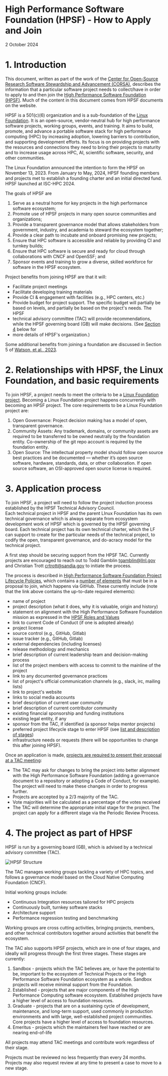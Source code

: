 # High Performance Software Foundation (HPSF) - How to Apply and Join

2 October 2024

# 1. Introduction

This document, written as part of the work of the [Center for Open-Source Research Software Stewardship and Advancement (CORSA)](https://corsa.center/), describes the information 
that a particular software project needs to collect/have in order to apply to and then join the [High Performance Software Foundation (HPSF)](https://hpsf.io). 
Much of the content in this document comes from HPSF documents on the website.

HPSF is a 501(c)(6) organization and is a sub-foundation of the [Linux Foundation](https://www.linuxfoundation.org/). It is an open-source, vendor-neutral hub 
for high performance software projects, working groups, events, and training. It aims to build, promote, and advance a portable software stack for high 
performance computing (HPC) by increasing adoption, lowering barriers to contribution, and supporting development efforts. Its focus is on providing 
projects with the resources and connections they need to bring their projects to maturity and to increase usage across HPC, AI, scientific software, 
security, and other communities.

The Linux Foundation announced the intention to form the HPSF on November 13, 2023. From January to May, 2024, HPSF founding members and projects met to establish 
a founding charter and an initial directed fund. HPSF launched at ISC-HPC 2024.

The goals of HPSF are
1. Serve as a neutral home for key projects in the high performance software ecosystem;
2. Promote use of HPSF projects in many open source communities and organizations;
3. Provide a transparent governance model that allows stakeholders from government, industry, and academia to steward the ecosystem together;
4. Provide a clear path to incubate and onboard promising new projects;
5. Ensure that HPC software is accessible and reliable by providing CI and turnkey builds;
6. Ensure that HPC software is secure and ready for cloud through collaborations with CNCF and OpenSSF; and
7. Sponsor events and training to grow a diverse, skilled workforce for software in the HPSF ecosystem.

Project benefits from joining HPSF are that it will: 
- Facilitate project meetings
- Facilitate developing training materials
- Provide CI & engagement with facilities (e.g., HPC centers, etc.)
- Provide budget for project support. The specific budget will partially be based on levels, and partially be based on the project's needs. The HPSF
- technical advisory committee (TAC) will provide recommendations, while the HPSF governing board (GB) will make decisions. (See [Section 4]() below for
- more details of HPSF's organization.)

Some additional benefits from joining a foundation are discussed in Section 5 of [Watson, et al., 2023](https://doi.org/10.48550/arXiv.2308.14953).

# 2. Relationships with HPSF, the Linux Foundation, and basic requirements
To join HPSF, a project needs to meet the criteria to be a [Linux Foundation project](https://www.linuxfoundation.org/projects). Becoming a Linux Foundation project happens concurrently with 
becoming an HPSF project.  The core requirements to be a Linux Foundation project are: 
1. Open Governance: Project decision making has a model of open, transparent governance.
2. Community Assets: Any trademark, domains, or community assets are required to be transferred to be owned neutrally by the foundation entity. Co-ownership of the git repo account is required by the foundation entity.
3. Open Source: The intellectual property model should follow open source best practices and be documented — whether it’s open source software, hardware, standards, data, or other collaboration. If open source software, an OSI-approved open source license is required.

# 3. Application process
To join HPSF, a project will need to follow the project induction process established by the HPSF Technical Advisory Council.  
Each technical project in HPSF and the parent LInux Foundation has its own technical governance which is always separate from ecosystem development 
work of HPSF which is governed by the HPSF governing board.   Each technical project has its own technical charter, which the LF can support to create 
for the particular needs of the technical project, to codify the open, transparent governance, and do-acracy model for the technical project.

A first step should be securing support from the HPSF TAC. Currently projects are encouraged to reach out to Todd Gamblin <tgamblin@llnl.gov> and 
Christian Trott <crtrott@sandia.gov> to initiate the process. 

The process is described in [High Performance Software Foundation Project Lifecycle Policies](https://github.com/hpsfoundation/tac/blob/main/lifecycle_policy.md), 
which contains a [number of elements](https://github.com/hpsfoundation/tac/blob/main/lifecycle_policy.md#project-proposal-requirements) that must be in a proposal to join, which happens via GitHub. These currently include (note that the link above contains the 
up-to-date required elements):
- name of project
- project description (what it does, why it is valuable, origin and history)
- statement on alignment with the High Performance Software Foundation mission as expressed in the [HPSF Roles and Values](https://hpsf.io/#goals)
- link to current Code of Conduct (if one is adopted already)
- project license
- source control (e.g., GitHub, Gitlab)
- issue tracker (e.g., GitHub, Gitlab)
- external dependencies (including licenses)
- release methodology and mechanics
- brief description of current leadership team and decision-making process
- list of the project members with access to commit to the mainline of the project
- link to any documented governance practices
- list of project's official communication channels (e.g., slack, irc, mailing lists)
- link to project's website
- links to social media accounts
- brief description of current user community
- brief description of current contributor community
- existing financial sponsorship and funding institutions
- existing legal entity, if any
- sponsor from the TAC, if identified (a sponsor helps mentor projects)
- preferred project lifecycle stage to enter HPSF (see [list and description of stages](https://github.com/hpsfoundation/tac/blob/main/lifecycle_policy.md#iii-stages---definitions--expectations))
- infrastructure needs or requests (there will be opportunities to change this after joining HPSF).

Once an application is made, [projects are required to present their proposal at a TAC meeting](https://github.com/hpsfoundation/tac/blob/main/lifecycle_policy.md#project-acceptance-process):
- The TAC may ask for changes to bring the project into better alignment with the High Performance Software Foundation (adding a governance document to a repository or adopting a Code of Conduct, for example). The project will need to make these changes in order to progress further.
- Projects are accepted by a 2/3 majority of the TAC.
- Vote majorities will be calculated as a percentage of the votes received
- The TAC will determine the appropriate initial stage for the project. The project can apply for a different stage via the Periodic Review Process.

# 4. The project as part of HPSF

HPSF is run by a governing board (GB), which is advised by a technical advisory committee (TAC). 

![HPSF Structure](https://github.com/hpsfoundation/hpsf.io/blob/ddf80005866dcbb9a367a27dec3da1c92f00b578/static/images/hpsf-structure.png)

The TAC manages working groups tackling a variety of HPC topics, and follows a governance model based on the Cloud Native Computing Foundation (CNCF).

Initial working groups include:

- Continuous Integration resources tailored for HPC projects
- Continuously built, turnkey software stacks
- Architecture support
- Performance regression testing and benchmarking

Working groups are cross cutting activities, bringing projects, members, and other technical contributors together around activities that benefit the ecosystem.

The TAC also supports HPSF projects, which are in one of four stages, and ideally will progress through the first three stages. These stages are currently:
1. Sandbox - projects which the TAC believes are, or have the potential to be, important to the ecosystem of Technical Projects or the High Performance Software Foundation ecosystem as a whole. Sandbox projects will receive minimal support from the Foundation. 
2. Established - projects that are major components of the High Performance Computing software ecosystem. Established projects have a higher level of access to foundation resources.
3. Graduate - projects that are on a sustaining cycle of development, maintenance, and long-term support, used commonly in production environments and with large, well-established project communities. Core projects have a higher level of access to foundation resources.
4. Emeritus - projects which the maintainers feel have reached or are nearing end-of-life

All projects may attend TAC meetings and contribute work regardless of their stage.

Projects must be reviewed no less frequently than every 24 months. Projects may also request review at any time to present a case to move to a new stage.






 
